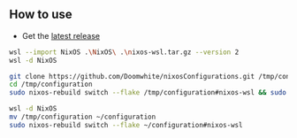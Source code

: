 ## How to use

- Get the [latest release](https://github.com/LGUG2Z/nixos-wsl-starter/releases)

```bash
wsl --import NixOS .\NixOS\ .\nixos-wsl.tar.gz --version 2
wsl -d NixOS

git clone https://github.com/Doomwhite/nixosConfigurations.git /tmp/configuration
cd /tmp/configuration
sudo nixos-rebuild switch --flake /tmp/configuration#nixos-wsl && sudo shutdown -h now

wsl -d NixOS
mv /tmp/configuration ~/configuration
sudo nixos-rebuild switch --flake ~/configuration#nixos-wsl
```

